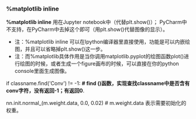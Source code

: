 ### %matplotlib inline

**%matplotlib inline** 用在Jupyter notebook中（代替plt.show()）； PyCharm中不支持，在PyCharm中去掉这个即可（用plt.show()代替图像的显示）。

- 注：%matplotlib inline 可以在Ipython编译器里直接使用，功能是可以内嵌绘图，并且可以省略掉plt.show()这一步。
- 注：而%matplotlib具体作用是当你调用matplotlib.pyplot的绘图函数plot()进行绘图的时候，或者生成一个figure画布的时候，可以直接在你的python console里面生成图像。



if classname.find('Conv') != -1:  **# find ()函数，实现查找classname中是否含有conv字符，没有返回-1；有返回0**.

 nn.init.normal_(m.weight.data, 0.0, 0.02)   #  m.weight.data 表示需要初始化的权重。
